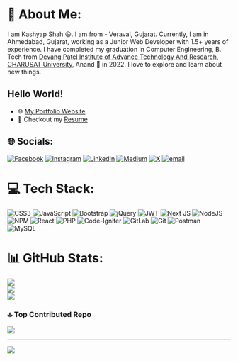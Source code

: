 # 💫 About Me:
I am Kashyap Shah 😃. I am from - Veraval, Gujarat. Currently, I am in Ahmedabad, Gujarat, working as a Junior Web Developer with 1.5+ years of experience. I have completed my graduation in Computer Engineering, B. Tech from [Devang Patel Institute of Advance Technology And Research](https://www.charusat.ac.in/depstar/), [CHARUSAT University](https://www.charusat.ac.in/), Anand 🏫 in 2022. I love to explore and learn about new things.

## Hello World!
- 🌐 [My Portfolio Website](https://kashyap-shah.github.io/)
- 📑 Checkout my [Resume](https://github.com/kashyap-shah/kashyap-shah/blob/master/Resume.pdf)

## 🌐 Socials:
[![Facebook](https://img.shields.io/badge/Facebook-%231877F2.svg?logo=Facebook&logoColor=white)](https://facebook.com/kashyapshah09) [![Instagram](https://img.shields.io/badge/Instagram-%23E4405F.svg?logo=Instagram&logoColor=white)](https://instagram.com/kashyapshah09) [![LinkedIn](https://img.shields.io/badge/LinkedIn-%230077B5.svg?logo=linkedin&logoColor=white)](https://linkedin.com/in/kashyapshah09) [![Medium](https://img.shields.io/badge/Medium-12100E?logo=medium&logoColor=white)](https://medium.com/@kashyapshah09) [![X](https://img.shields.io/badge/X-black.svg?logo=X&logoColor=white)](https://x.com/kashyapshah09) [![email](https://img.shields.io/badge/Email-D14836?logo=gmail&logoColor=white)](mailto:kashyapshah9100@gmail.com) 

# 💻 Tech Stack:
![CSS3](https://img.shields.io/badge/css3-%231572B6.svg?style=for-the-badge&logo=css3&logoColor=white) ![JavaScript](https://img.shields.io/badge/javascript-%23323330.svg?style=for-the-badge&logo=javascript&logoColor=%23F7DF1E) ![Bootstrap](https://img.shields.io/badge/bootstrap-%238511FA.svg?style=for-the-badge&logo=bootstrap&logoColor=white) ![jQuery](https://img.shields.io/badge/jquery-%230769AD.svg?style=for-the-badge&logo=jquery&logoColor=white) ![JWT](https://img.shields.io/badge/JWT-black?style=for-the-badge&logo=JSON%20web%20tokens) ![Next JS](https://img.shields.io/badge/Next-black?style=for-the-badge&logo=next.js&logoColor=white) ![NodeJS](https://img.shields.io/badge/node.js-6DA55F?style=for-the-badge&logo=node.js&logoColor=white) ![NPM](https://img.shields.io/badge/NPM-%23CB3837.svg?style=for-the-badge&logo=npm&logoColor=white) ![React](https://img.shields.io/badge/react-%2320232a.svg?style=for-the-badge&logo=react&logoColor=%2361DAFB) ![PHP](https://img.shields.io/badge/php-%23777BB4.svg?style=for-the-badge&logo=php&logoColor=white) ![Code-Igniter](https://img.shields.io/badge/CodeIgniter-%23EF4223.svg?style=for-the-badge&logo=codeIgniter&logoColor=white) ![GitLab](https://img.shields.io/badge/gitlab-%23181717.svg?style=for-the-badge&logo=gitlab&logoColor=white) ![Git](https://img.shields.io/badge/git-%23F05033.svg?style=for-the-badge&logo=git&logoColor=white) ![Postman](https://img.shields.io/badge/Postman-FF6C37?style=for-the-badge&logo=postman&logoColor=white) ![MySQL](https://img.shields.io/badge/mysql-4479A1.svg?style=for-the-badge&logo=mysql&logoColor=white)
# 📊 GitHub Stats:
![](https://github-readme-stats.vercel.app/api?username=kashyap-shah&theme=dark&hide_border=false&include_all_commits=true&count_private=false)<br/>
![](https://nirzak-streak-stats.vercel.app/?user=kashyap-shah&theme=dark&hide_border=false)<br/>
![](https://github-readme-stats.vercel.app/api/top-langs/?username=kashyap-shah&theme=dark&hide_border=false&include_all_commits=true&count_private=false&layout=compact)

### 🔝 Top Contributed Repo
![](https://github-contributor-stats.vercel.app/api?username=kashyap-shah&limit=5&theme=dark&combine_all_yearly_contributions=true)

---
[![](https://visitcount.itsvg.in/api?id=kashyap-shah&icon=6&color=12)](https://visitcount.itsvg.in)

<!-- Proudly created with GPRM ( https://gprm.itsvg.in ) -->
